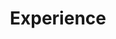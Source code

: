 ---
active: true
date_format: Jan 2006
experience:
- company: Meta (Formerly known as Facebook)
  company_logo: meta
  company_url: https://www.facebook.com/
  date_end: '2022-08-01'
  date_start: '2022-05-01'
  description: |2-
    Worked at the Facebook Creators Wellbeing Team on Public Conversations. Overlooked models for improving the comments recommendation and ranking models on Facebook Pages with varying populations of followers from around the globe.
    
    Project - Introduction of a Multi-Label Multi-Task model for assisting page administrations for comment management.
    * Experimented with real-time data from Facebook users for model building, millions of actions per day. 
    * Big data pipelines with Presto (similar to SQL) for collecting and processing data for the model.
    * The model bypassed the existing individual action-based models used by 40\% based on ROC and PR AUC scores. 
    * Evaluated the model in production with A/B testing on 4\% of overall global Facebook users. 
  location: Menlo Park, CA
  title: Machine Learning Research Engineer (Summer Intern)
- company: Rochester Institute of Technology
  company_logo: rit
  company_url: https://www.rit.edu/
  date_end: ''
  date_start: '2018-08-01'
  description: |2-
    Responsibilities include:
    * Working on research for predicting human disagreements on natural language social media datasets.
    * Build research pipelines for deploying on Google Cloud using Python Machine Learning stack and MongoDB.
    * Presented work at [ECAI 2020](../publication/weerasooriya-2020/),[LREC 2022](../publication/weerasooriya-improving-label-quality-2022).
  location: Rochester, NY
  title: Research Assistant
- company: Rochester Institute of Technology
  company_logo: rit
  company_url: https://www.rit.edu/
  date_end: '2020-08-31'
  date_start: '2020-05-01'
  description: "  * Taught CS635 - Introduction to Machine Learning virtually.\n  "
  location: Rochester, NY, NY
  title: Adjunct Lecturer
- company: LKEMR - Cloud-based Electronic Medical Record System
  company_url: http://lkemr.com/
  date_end: ''
  date_start: '2018-03-01'
  description: |2-
    Collaborative project with the Faculty of Medicine, and Colombo North Teaching Hospital, Sri Lanka.
    * Web based electronic patient record management system, tailored for Sri Lanka using PHP backend, and MySQL database on AWS.
    * Currently been used to identify potential patients with COVID-19, as it is the only EMR widely used in Sri Lanka. 
    * The work also contributes to open sourced EMR Project, [Open-EMR](https://github.com/openemr/openemr).
    * Research work published in NITC 2019 and workshop organizing committee for WONCA 2020.
  location: Sri Lanka
  title: Tech Lead
- company: HEALS Project (part of IBM AI Horizon) at Rensselaer Polytechnic Institute
  company_logo: rpi
  company_url: https://www.rpi.edu/
  date_end: '2019-08-31'
  date_start: '2019-05-01'
  description: |2-
    * Research based on natural language processing and information retrieval. 
    * Conducted research on aggregating food related data sources for food knowledge graph, which is used with IBM Watson. 
    * The tool was able to generate the nutritional content per FDA guidelines from a crowdsourced recipe.
  location: Troy, NY
  title: Intern Research Assistant
headless: true
subtitle: ''
title: Experience
weight: 50
widget: experience
---